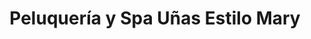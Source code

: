 ---
title: "Peluquería y Spa Uñas Estilo Mary"
url: /san-luis-de-cubarral/peluqueria-y-spa-unas-estilo-mary/
shop: Friseur
---